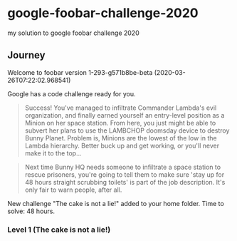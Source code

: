 # google-foobar-challenge-2020
my solution to google foobar challenge 2020

## Journey

Welcome to foobar version 1-293-g571b8be-beta (2020-03-26T07:22:02.968541)

Google has a code challenge ready for you.

>Success! You've managed to infiltrate Commander Lambda's evil organization, and finally earned yourself an entry-level position as a Minion on her space station. From here, you just might be able to subvert her plans to use the LAMBCHOP doomsday device to destroy Bunny Planet. Problem is, Minions are the lowest of the low in the Lambda hierarchy. Better buck up and get working, or you'll never make it to the top...

> Next time Bunny HQ needs someone to infiltrate a space station to rescue prisoners, you're going to tell them to make sure 'stay up for 48 hours straight scrubbing toilets' is part of the job description. It's only fair to warn people, after all.

New challenge "The cake is not a lie!" added to your home folder.
Time to solve: 48 hours.

### Level 1 (The cake is not a lie!)



